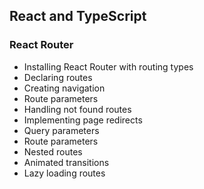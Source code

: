 ## React and TypeScript

### React Router

- Installing React Router with routing types
- Declaring routes
- Creating navigation
- Route parameters
- Handling not found routes
- Implementing page redirects
- Query parameters
- Route parameters
- Nested routes
- Animated transitions
- Lazy loading routes
